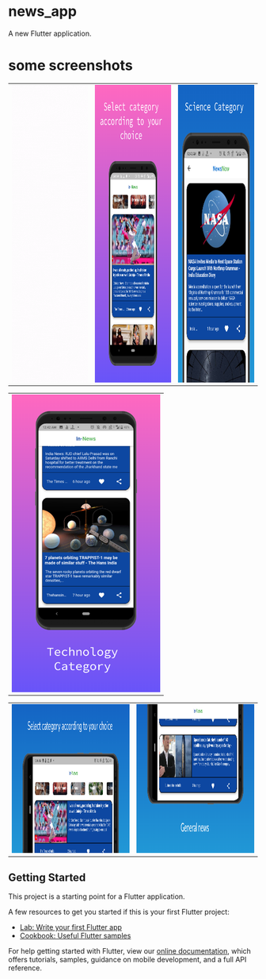 # news_app

A new Flutter application.

<h1>some screenshots</h1>

<table>
  <tr>
    <td><img src="screenShots/ss.gif" width="300" height="600"></td>
    <td><img src="screenShots/s8/screen_1.png" width="300" height="600"></td>
    <td><img src="screenShots/s8/screen_2.png" width="300" height="600"></td>
  </tr>
 </table>
 
 <table>
  <tr>
    <td><img src="screenShots/s8/screen_3.png" width="300" height="600"></td>
    <table>
           <td><img src="screenShots/s8/screen_6.png" width="600" height="300"></td>
    <td><img src="screenShots/s8/screen_7.png" width="600" height="300"></td>    
    </table>

  </tr>
 </table>


## Getting Started

This project is a starting point for a Flutter application.

A few resources to get you started if this is your first Flutter project:

- [Lab: Write your first Flutter app](https://flutter.dev/docs/get-started/codelab)
- [Cookbook: Useful Flutter samples](https://flutter.dev/docs/cookbook)

For help getting started with Flutter, view our
[online documentation](https://flutter.dev/docs), which offers tutorials,
samples, guidance on mobile development, and a full API reference.
